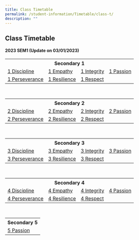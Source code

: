 ```yaml
---
title: Class Timetable
permalink: /student-information/Timetable/class-t/
description: ""
---
```


## Class Timetable

#### 2023 SEM1 (Update on 03/01/2023)
<table width="100%">
<tbody>
<tr>
  
<th colspan="4">Secondary 1
</th>
  
</tr>
<tr>
<td><a href="2023%20Sem%201%20Timetable%20-%201DP.pdf" target="_blank">1 Discipline</a>
</td>
<td><a href="2023%20Sem%201%20Timetable%20-%201EM.pdf" target="_blank">1 Empathy</a>
</td>
<td><a href="2023%20Sem%201%20Timetable%20-%201IN.pdf" target="_blank">1 Integrity</a>
</td>
<td><a href="2023%20Sem%201%20Timetable%20-%201PA.pdf" target="_blank">1 Passion</a>
</td>
</tr>
<tr>
<td><a href="2023%20Sem%201%20Timetable%20-%201PE.pdf" target="_blank">1 Perseverance</a>
</td>
<td><a href="2023%20Sem%201%20Timetable%20-%201RS.pdf" target="_blank">1 Resilience</a>
</td>
<td><a href="2023%20Sem%201%20Timetable%20-%201RP.pdf" target="_blank">1 Respect</a>
</td>
<td>
</td>
</tr>
</tbody>
</table><br>
<table width="100%">
<tbody>
  
<tr>
  
<th colspan="4">Secondary 2
</th>
</tr>
<tr>
<td><a href="2023%20Sem%201%20Timetable%20-%202DP.pdf" target="_blank">2 Discipline</a>
</td>
<td><a href="2023%20Sem%201%20Timetable%20-%202EM.pdf" target="_blank">2 Empathy</a>
</td>
<td><a href="2023%20Sem%201%20Timetable%20-%202IN.pdf" target="_blank">2 Integrity</a>
</td>
<td><a href="2023%20Sem%201%20Timetable%20-%202PA.pdf" target="_blank">2 Passion</a>
</td>
</tr>
<tr>
<td><a href="2023%20Sem%201%20Timetable%20-%202PE.pdf" target="_blank">2 Perseverance</a>
</td>
<td><a href="2023%20Sem%201%20Timetable%20-%202RS.pdf" target="_blank">2 Resilience</a>
</td>
<td><a href="2023%20Sem%201%20Timetable%20-%202RP.pdf" target="_blank">2 Respect</a>
</td>
<td>
</td>
</tr>
</tbody>
</table><br>
<table width="100%">
<tbody>
  
<tr>
  
<th colspan="4">Secondary 3
</th>
</tr>
<tr>
<td><a href="2023%20Sem%201%20Timetable%20-%203DP.pdf" target="_blank">3 Discipline</a>
</td>
<td><a href="2023%20Sem%201%20Timetable%20-%203EM.pdf" target="_blank">3 Empathy</a>
</td>
<td><a href="2023%20Sem%201%20Timetable%20-%203IN.pdf" target="_blank">3 Integrity</a>
</td>
<td><a href="2023%20Sem%201%20Timetable%20-%203PA.pdf" target="_blank">3 Passion</a>
</td>
</tr>
<tr>
<td><a href="2023%20Sem%201%20Timetable%20-%203PE.pdf" target="_blank">3 Perseverance</a>
</td>
<td><a href="2023%20Sem%201%20Timetable%20-%203RS.pdf" target="_blank">3 Resilience</a>
</td>
<td><a href="2023%20Sem%201%20Timetable%20-%203RP.pdf" target="_blank">3 Respect</a>
</td>
<td>
</td>
</tr>
</tbody>
</table><br>
<table width="100%">
<tbody>
<tr>
  
<th colspan="4">Secondary 4
</th>
  
</tr>
  
<tr>
<td><a href="2023%20Sem%201%20Timetable%20-%204DP.pdf" target="_blank">4 Discipline</a>
</td>
<td><a href="2023%20Sem%201%20Timetable%20-%204EM.pdf" target="_blank">4 Empathy</a>
</td>
<td><a href="2023%20Sem%201%20Timetable%20-%204IN.pdf" target="_blank">4 Integrity</a>
</td>
<td><a href="2023%20Sem%201%20Timetable%20-%204PA.pdf" target="_blank">4 Passion</a>
</td>
</tr>
<tr>
<td><a href="2023%20Sem%201%20Timetable%20-%204PE.pdf" target="_blank">4 Perseverance</a>
</td>
<td><a href="2023%20Sem%201%20Timetable%20-%204RS.pdf" target="_blank">4 Resilience</a>
</td>
<td><a href="2023%20Sem%201%20Timetable%20-%204RP.pdf" target="_blank">4 Respect</a><br>
</td>
<td><br>
</td>
</tr>
</tbody>
</table><br>
<table width="100%">
<tbody>
<tr>
  
<th>Secondary 5
</th>
  
</tr>
<tr>
<td><a href="2023%20Sem%201%20Timetable%20-%205PA.pdf" target="_blank">5 Passion</a>
</td>
</tr>
</tbody>
</table>
